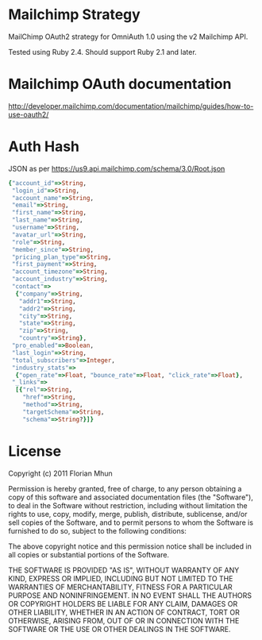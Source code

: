 # Mailchimp Strategy

MailChimp OAuth2 strategy for OmniAuth 1.0 using the v2 Mailchimp API.

Tested using Ruby 2.4.
Should support Ruby 2.1 and later.

# Mailchimp OAuth documentation

http://developer.mailchimp.com/documentation/mailchimp/guides/how-to-use-oauth2/

# Auth Hash

JSON as per https://us9.api.mailchimp.com/schema/3.0/Root.json

```ruby
{"account_id"=>String,
 "login_id"=>String,
 "account_name"=>String,
 "email"=>String,
 "first_name"=>String,
 "last_name"=>String,
 "username"=>String,
 "avatar_url"=>String,
 "role"=>String,
 "member_since"=>String,
 "pricing_plan_type"=>String,
 "first_payment"=>String,
 "account_timezone"=>String,
 "account_industry"=>String,
 "contact"=>
  {"company"=>String,
   "addr1"=>String,
   "addr2"=>String,
   "city"=>String,
   "state"=>String,
   "zip"=>String,
   "country"=>String},
 "pro_enabled"=>Boolean,
 "last_login"=>String,
 "total_subscribers"=>Integer,
 "industry_stats"=>
  {"open_rate"=>Float, "bounce_rate"=>Float, "click_rate"=>Float},
 "_links"=>
  [{"rel"=>String,
    "href"=>String,
    "method"=>String,
    "targetSchema"=>String,
    "schema"=>String?}]}
```

# License

Copyright (c) 2011 Florian Mhun

Permission is hereby granted, free of charge, to any person obtaining a copy of this software and associated documentation files (the "Software"), to deal in the Software without restriction, including without limitation the rights to use, copy, modify, merge, publish, distribute, sublicense, and/or sell copies of the Software, and to permit persons to whom the Software is furnished to do so, subject to the following conditions:

The above copyright notice and this permission notice shall be included in all copies or substantial portions of the Software.

THE SOFTWARE IS PROVIDED "AS IS", WITHOUT WARRANTY OF ANY KIND, EXPRESS OR IMPLIED, INCLUDING BUT NOT LIMITED TO THE WARRANTIES OF MERCHANTABILITY, FITNESS FOR A PARTICULAR PURPOSE AND NONINFRINGEMENT. IN NO EVENT SHALL THE AUTHORS OR COPYRIGHT HOLDERS BE LIABLE FOR ANY CLAIM, DAMAGES OR OTHER LIABILITY, WHETHER IN AN ACTION OF CONTRACT, TORT OR OTHERWISE, ARISING FROM, OUT OF OR IN CONNECTION WITH THE SOFTWARE OR THE USE OR OTHER DEALINGS IN THE SOFTWARE.
